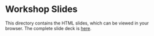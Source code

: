 # Workshop Slides

This directory contains the HTML slides, which can be viewed in your browser. The complete slide deck is [here](workshop.slides.html).
